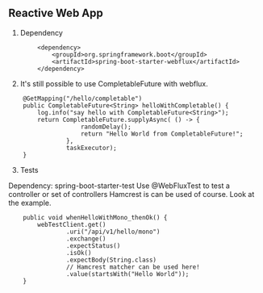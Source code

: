 ## Reactive Web App

1. Dependency

```
        <dependency>
            <groupId>org.springframework.boot</groupId>
            <artifactId>spring-boot-starter-webflux</artifactId>
        </dependency>
```

2. It's still possible to use CompletableFuture with webflux.

```
    @GetMapping("/hello/completable")
    public CompletableFuture<String> helloWithCompletable() {
        log.info("say hello with CompletableFuture<String>");
        return CompletableFuture.supplyAsync( () -> {
                    randomDelay();
                    return "Hello World from CompletableFuture!";
                },
                taskExecutor);
    }
```

3. Tests

Dependency: spring-boot-starter-test
Use @WebFluxTest to test a controller or set of controllers 
Hamcrest is can be used of course. Look at the example.
```
    public void whenHelloWithMono_thenOk() {
        webTestClient.get()
                .uri("/api/v1/hello/mono")
                .exchange()
                .expectStatus()
                .isOk()
                .expectBody(String.class)
                // Hamcrest matcher can be used here!
                .value(startsWith("Hello World"));
    }
```



